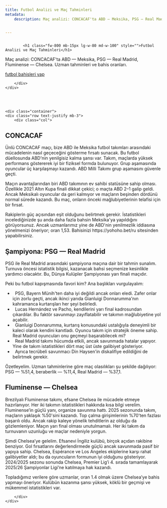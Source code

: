 ```yaml
---
title: Futbol Analizi ve Maç Tahminleri
metadata:
    description: Maç analizi: CONCACAF'ta ABD — Meksika, PSG — Real Madrid, Fluminense — Chelsea. Uzman tahminleri ve bahis oranları.


---
```


<section class="cover-background pb-0" style="background-image: url('{{ media['user://themes/quark/jpg/bg-1.jpg'].url()|raw }}');">

<div class="container"> 
    <div class="row justify-content-center align-items-xl-center align-items-center lg-mb-5 sm-mb-0">
        <div class="col-lg-5 col-md-12 md-mb-50px position-relative" >          
            <img alt="" src="{{ url('theme://png/cat1.png') }}" />                          
        </div>
        <div class="col-xl-6 col-lg-7 col-md-12 offset-xl-1">
 	
            <h1 class="fw-800 mb-15px lg-w-80 md-w-100" style="">Futbol Analizi ve Maç Tahminleri</h1>   
<p>
Maç analizi: CONCACAF'ta ABD — Meksika, PSG — Real Madrid, Fluminense — Chelsea. Uzman tahminleri ve bahis oranları.
</p>	
						  <div class="header-button">
                    <a href="https://yohoho.bet/betsonyour/line/football" class="btn btn-small btn-base-color btn-rounded btn-box-shadow btn-switch-text">
                        <span>
                            <span class="btn-double-text" data-text="şimdi!">futbol bahisleri yap</span>
                        </span>
                    </a>
                </div>
			 
        </div>
    </div>
</div>

<br/><br/>

    <div class="container">
    <div class="row text-justify mb-3">
        <div class="col">
<h2>CONCACAF</h2>
            <p>Ünlü CONCACAF maçı, bize ABD ile Meksika futbol takımları arasındaki mücadelenin nasıl geçeceğini gösterme fırsatı sunacak. Bu futbol düellosunda ABD'nin yenilgisiz kalma şansı var. Takım, maçlarda yüksek performans göstererek iyi bir fiziksel formda bulunuyor. Grup aşamasında oyuncular üç karşılaşmayı kazandı. ABD Milli Takımı grup aşamasını güvenle geçti.</p>
            <p>Maçın avantajlarından biri ABD takımının ev sahibi statüsüne sahip olması. Özellikle 2021 Altın Kupa finali dikkat çekici; o maçta ABD 2–1 galip geldi. Ancak Meksikalı oyuncular da geri kalmıyor ve maçların beşinden dördünü normal sürede kazandı. Bu maç, onların önceki mağlubiyetlerinin telafisi için bir fırsat.</p>
            <p>Rakiplerin güç açısından eşit olduğunu belirtmek gerekir. İstatistikleri incelediğinizde şu anda daha fazla bahsin Meksika'ya yapıldığını görüyorsunuz. Ancak uzmanlarımız yine de ABD'nin yenilmezlik iddiasına yönelmenizi öneriyor; oran 1,53. Bahisinizi https://yohoho.bet/ru sitesinden yapabilirsiniz.</p>
            <h2>Şampiyona: PSG — Real Madrid</h2>
            <p>PSG ile Real Madrid arasındaki şampiyona maçına dair bir tahmin sunalım. Turnuva öncesi istatistik bilgisi, kazanacak bahsi seçmenize kesinlikle yardımcı olacaktır. Bu, Dünya Kulüpler Şampiyonası yarı finali maçıdır.</p>
            <p>Peki bu futbol kapışmasında favori kim? Ana başlıkları vurgulayalım:</p>
            <ul>
                <li><i class="fa-solid fa-check fs-14 text-base-color"></i>&nbsp;&nbsp;PSG, Bayern Münih'ten daha iyi değildi ancak onları eledi. Zafer onlar için zorlu geçti, ancak ikinci yarıda Gianluigi Donnarumma'nın kahramanca kurtarışları her şeyi belirledi.</li>
                <li><i class="fa-solid fa-check fs-14 text-base-color"></i>&nbsp;&nbsp;Lucas Hernández ve Pacho, kendilerini yarı final kadrosundan çıkardılar. Bu faktör savunmayı zayıflatabilir ve takımın mağlubiyetine yol açabilir.</li>
                <li><i class="fa-solid fa-check fs-14 text-base-color"></i>&nbsp;&nbsp;Gianluigi Donnarumma, kurtarış konusundaki ustalığıyla deneyimli bir kaleci olarak kendini kanıtladı. Oyuncu takım için stratejik öneme sahip. Real Madrid oyuncuları onu geçmeyi başarabilecek mi?</li>
                <li><i class="fa-solid fa-check fs-14 text-base-color"></i>&nbsp;&nbsp;Real Madrid takımı hücumda etkili, ancak savunmada hatalar yapıyor. Yine de takım istatistikleri dört maç üst üste galibiyet gösteriyor.</li>
                <li><i class="fa-solid fa-check fs-14 text-base-color"></i>&nbsp;&nbsp;Ayrıca tecrübeli savunmacı Din Haysen'in diskalifiye edildiğini de belirtmek gerekir.</li>
            </ul>
            <p>Özetleyelim. Uzman tahminlerine göre maç olasılıkları şu şekilde dağılıyor: PSG — %51,4, beraberlik — %11,4, Real Madrid — %37,1.</p>
            <h2>Fluminense — Chelsea</h2>
            <p>Brezilyalı Fluminense takımı, efsane Chelsea ile mücadele etmeye hazırlanıyor. Her iki takımın istatistikleri hakkında kısa bilgi verelim. Fluminense’in güçlü yanı, organize savunma hattı. 2025 sezonunda takım, maçların yaklaşık %50'sini kazandı. Top çalma girişimlerinin %70'ten fazlası başarılı oldu. Ancak rakip kaleye yönelik tehditlerin az olduğu da gözlemleniyor. Maçın yarı final olması unutulmamalı. Her iki takım da turnuvanın uzunluğu ve maçlar nedeniyle yorgun.</p>
            <p>Şimdi Chelsea’ye gelelim. Efsanevi İngiliz kulübü, birçok açıdan rakibine benziyor. Gol fırsatlarını değerlendirmede güçlü ancak savunmada pasif bir yapıya sahip. Chelsea, Espérance ve Los Angeles ekiplerine karşı rahat galibiyetler aldı; bu da oyuncuların formunun iyi olduğunu gösteriyor. 2024/2025 sezonu sonunda Chelsea, Premier Lig’i 4. sırada tamamlayarak 2025/26 Şampiyonlar Ligi’ne katılmaya hak kazandı.</p>
            <p>Topladığımız verilere göre uzmanlar, oran 1.4 olmak üzere Chelsea’ye bahis yapmayı öneriyor. Kulübün kazanma şansı yüksek, köklü bir geçmişi ve mükemmel istatistikleri var.</p>


        </div>
    </div>                
</div>
</section>





